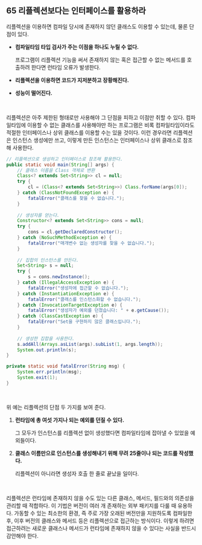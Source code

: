 ## 65 리플렉션보다는 인터페이스를 활용하라

리플렉션을 이용하면 컴파일 당시에 존재하지 않던 클래스도 이용할 수 있는데, 물론 단점이 있다.

- **컴파일타임 타입 검사가 주는 이점을 하나도 누릴 수 없다.**

  프로그램이 리플렉션 기능을 써서 존재하지 않는 혹은 접근할 수 없는 메서드를 호출하려 한다면 런타임 오류가 발생한다.

- **리플렉션을 이용하면 코드가 지저분하고 장황해진다.**

- **성능이 떨어진다.**

<br />

리플렉션은 아주 제한된 형태로만 사용해야 그 단점을 피하고 이점만 취할 수 있다. 컴파일타임에 이용할 수 없는 클래스를 사용해야만 하는 프로그램은 비록 컴파일타임이라도 적절한 인터페이스나 상위 클래스를 이용할 수는 있을 것이다. 이런 경우라면 리플렉션은 인스턴스 생성에만 쓰고, 이렇게 만든 인스턴스는 인터페이스나 상위 클래스로 참조해 사용한다.

```java
// 리플렉션으로 생성하고 인터페이스로 참조해 활용한다.
public static void main(String[] args) {
    // 클래스 이름을 Class 객체로 변환
    Class<? extends Set<String>> cl = null;
    try {
        cl = (Class<? extends Set<String>>) Class.forName(args[0]);
    } catch (ClassNotFoundException e) {
        fatalError("클래스를 찾을 수 없습니다.");
    }
    
    // 생성자를 얻는다.
    Constructor<? extends Set<String>> cons = null;
    try {
        cons = cl.getDeclaredConstructor();
    } catch (NoSuchMethodException e) {
        fatalError("매개변수 없는 생성자를 찾을 수 없습니다.");
    }
    
    // 집합의 인스턴스를 만든다.
    Set<String> s = null;
    try {
        s = cons.newInstance();
    } catch (IllegalAccessException e) {
        fatalError("생성자에 접근할 수 없습니다.");
    } catch (InstantiationException e) {
        fatalError("클래스를 인스턴스화할 수 없습니다.");
    } catch (InvocationTargetException e) {
        fatalError("생성자가 예외를 던졌습니다: " + e.getCause());
    } catch (ClassCastException e) {
        fatalError("Set을 구현하지 않은 클래스입니다.");
    }
    
    // 생성한 집합을 사용한다.
    s.addAll(Arrays.asList(args).subList(1, args.length));
    System.out.println(s);
}

private static void fatalError(String msg) {
    System.err.println(msg);
    System.exit(1);
}
```

<br />

위 예는 리플렉션의 단점 두 가지를 보여 준다.

1. **런타임에 총 여섯 가지나 되는 예외를 던질 수 있다.**

   그 모두가 인스턴스를 리플렉션 없이 생성했다면 컴파일타임에 잡아낼 수 있었을 예외들이다.

2. **클래스 이름만으로 인스턴스를 생성해내기 위해 무려 25줄이나 되는 코드를 작성했다.**

   리플렉션이 아니라면 생성자 호출 한 줄로 끝났을 일이다.

<br />

리플렉션은 런타임에 존재하지 않을 수도 있는 다른 클래스, 메서드, 필드와의 의존성을 관리할 때 적합하다. 이 기법은 버전이 여러 개 존재하는 외부 패키지를 다룰 때 유용하다. 가동할 수 있는 최소한의 환경, 즉 주로 가장 오래된 버전만을 지원하도록 컴파일한 후, 이후 버전의 클래스와 메서드 등은 리플렉션으로 접근하는 방식이다. 이렇게 하려면 접근하려는 새로운 클래스나 메서드가 런타임에 존재하지 않을 수 있다는 사실을 반드시 감안해야 한다.